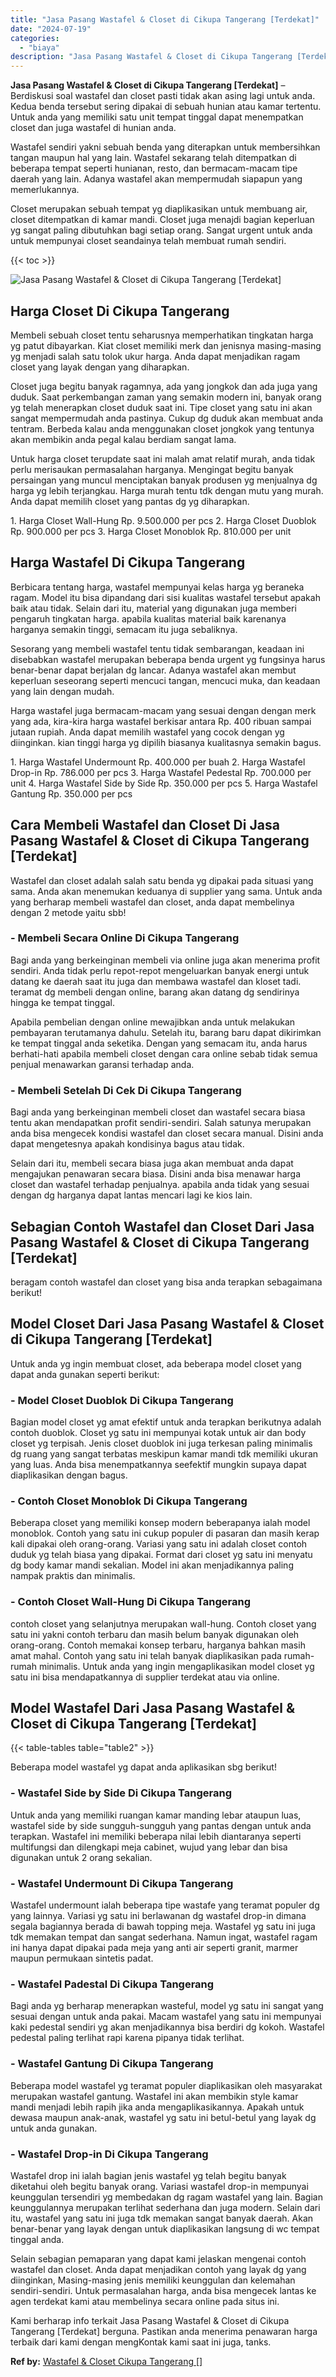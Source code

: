 ```yaml
---
title: "Jasa Pasang Wastafel & Closet di Cikupa Tangerang [Terdekat]"
date: "2024-07-19"
categories: 
  - "biaya"
description: "Jasa Pasang Wastafel & Closet di Cikupa Tangerang [Terdekat]. Kami berharap info terkait Jasa Pasang Wastafel & Closet di Cikupa Tangerang [Terdekat] bergu..."
---
```


**Jasa Pasang Wastafel & Closet di Cikupa Tangerang \[Terdekat\]** – Berdiskusi soal wastafel dan closet pasti tidak akan asing lagi untuk anda. Kedua benda tersebut sering dipakai di sebuah hunian atau kamar tertentu. Untuk anda yang memiliki satu unit tempat tinggal dapat menempatkan closet dan juga wastafel di hunian anda.

Wastafel sendiri yakni sebuah benda yang diterapkan untuk membersihkan tangan maupun hal yang lain. Wastafel sekarang telah ditempatkan di beberapa tempat seperti hunianan, resto, dan bermacam-macam tipe daerah yang lain. Adanya wastafel akan mempermudah siapapun yang memerlukannya.

Closet merupakan sebuah tempat yg diaplikasikan untuk membuang air, closet ditempatkan di kamar mandi. Closet juga menajdi bagian keperluan yg sangat paling dibutuhkan bagi setiap orang. Sangat urgent untuk anda untuk mempunyai closet seandainya telah membuat rumah sendiri.

{{< toc >}}

![Jasa Pasang Wastafel & Closet di Cikupa Tangerang [Terdekat]](/images/wastafel-closet-murah46.png)

## Harga Closet Di Cikupa Tangerang

Membeli sebuah closet tentu seharusnya memperhatikan tingkatan harga yg patut dibayarkan. Kiat closet memiliki merk dan jenisnya masing-masing yg menjadi salah satu tolok ukur harga. Anda dapat menjadikan ragam closet yang layak dengan yang diharapkan.

Closet juga begitu banyak ragamnya, ada yang jongkok dan ada juga yang duduk. Saat perkembangan zaman yang semakin modern ini, banyak orang yg telah menerapkan closet duduk saat ini. Tipe closet yang satu ini akan sangat mempermudah anda pastinya. Cukup dg duduk akan membuat anda tentram. Berbeda kalau anda menggunakan closet jongkok yang tentunya akan membikin anda pegal kalau berdiam sangat lama.

Untuk harga closet terupdate saat ini malah amat relatif murah, anda tidak perlu merisaukan permasalahan harganya. Mengingat begitu banyak persaingan yang muncul menciptakan banyak produsen yg menjualnya dg harga yg lebih terjangkau. Harga murah tentu tdk dengan mutu yang murah. Anda dapat memilih closet yang pantas dg yg diharapkan.

1\. Harga Closet Wall-Hung Rp. 9.500.000 per pcs 2. Harga Closet Duoblok Rp. 900.000 per pcs 3. Harga Closet Monoblok Rp. 810.000 per unit

## Harga Wastafel Di Cikupa Tangerang

Berbicara tentang harga, wastafel mempunyai kelas harga yg beraneka ragam. Model itu bisa dipandang dari sisi kualitas wastafel tersebut apakah baik atau tidak. Selain dari itu, material yang digunakan juga memberi pengaruh tingkatan harga. apabila kualitas material baik karenanya harganya semakin tinggi, semacam itu juga sebaliknya.

Sesorang yang membeli wastafel tentu tidak sembarangan, keadaan ini disebabkan wastafel merupakan beberapa benda urgent yg fungsinya harus benar-benar dapat berjalan dg lancar. Adanya wastafel akan membut keperluan seseorang seperti mencuci tangan, mencuci muka, dan keadaan yang lain dengan mudah.

Harga wastafel juga bermacam-macam yang sesuai dengan dengan merk yang ada, kira-kira harga wastafel berkisar antara Rp. 400 ribuan sampai jutaan rupiah. Anda dapat memilih wastafel yang cocok dengan yg diinginkan. kian tinggi harga yg dipilih biasanya kualitasnya semakin bagus.

1\. Harga Wastafel Undermount Rp. 400.000 per buah 2. Harga Wastafel Drop-in Rp. 786.000 per pcs 3. Harga Wastafel Pedestal Rp. 700.000 per unit 4. Harga Wastafel Side by Side Rp. 350.000 per pcs 5. Harga Wastafel Gantung Rp. 350.000 per pcs

## Cara Membeli Wastafel dan Closet Di Jasa Pasang Wastafel & Closet di Cikupa Tangerang \[Terdekat\]

Wastafel dan closet adalah salah satu benda yg dipakai pada situasi yang sama. Anda akan menemukan keduanya di supplier yang sama. Untuk anda yang berharap membeli wastafel dan closet, anda dapat membelinya dengan 2 metode yaitu sbb!

### \- Membeli Secara Online Di Cikupa Tangerang

Bagi anda yang berkeinginan membeli via online juga akan menerima profit sendiri. Anda tidak perlu repot-repot mengeluarkan banyak energi untuk datang ke daerah saat itu juga dan membawa wastafel dan kloset tadi. teramat dg membeli dengan online, barang akan datang dg sendirinya hingga ke tempat tinggal.

Apabila pembelian dengan online mewajibkan anda untuk melakukan pembayaran terutamanya dahulu. Setelah itu, barang baru dapat dikirimkan ke tempat tinggal anda seketika. Dengan yang semacam itu, anda harus berhati-hati apabila membeli closet dengan cara online sebab tidak semua penjual menawarkan garansi terhadap anda.

### \- Membeli Setelah Di Cek Di Cikupa Tangerang

Bagi anda yang berkeinginan membeli closet dan wastafel secara biasa tentu akan mendapatkan profit sendiri-sendiri. Salah satunya merupakan anda bisa mengecek kondisi wastafel dan closet secara manual. Disini anda dapat mengetesnya apakah kondisinya bagus atau tidak.

Selain dari itu, membeli secara biasa juga akan membuat anda dapat mengajukan penawaran secara biasa. Disini anda bisa menawar harga closet dan wastafel terhadap penjualnya. apabila anda tidak yang sesuai dengan dg harganya dapat lantas mencari lagi ke kios lain.

## Sebagian Contoh Wastafel dan Closet Dari Jasa Pasang Wastafel & Closet di Cikupa Tangerang \[Terdekat\]

beragam contoh wastafel dan closet yang bisa anda terapkan sebagaimana berikut!

## Model Closet Dari Jasa Pasang Wastafel & Closet di Cikupa Tangerang \[Terdekat\]

Untuk anda yg ingin membuat closet, ada beberapa model closet yang dapat anda gunakan seperti berikut:

### \- Model Closet Duoblok Di Cikupa Tangerang

Bagian model closet yg amat efektif untuk anda terapkan berikutnya adalah contoh duoblok. Closet yg satu ini mempunyai kotak untuk air dan body closet yg terpisah. Jenis closet duoblok ini juga terkesan paling minimalis dg ruang yang sangat terbatas meskipun kamar mandi tdk memiliki ukuran yang luas. Anda bisa menempatkannya seefektif mungkin supaya dapat diaplikasikan dengan bagus.

### \- Contoh Closet Monoblok Di Cikupa Tangerang

Beberapa closet yang memiliki konsep modern beberapanya ialah model monoblok. Contoh yang satu ini cukup populer di pasaran dan masih kerap kali dipakai oleh orang-orang. Variasi yang satu ini adalah closet contoh duduk yg telah biasa yang dipakai. Format dari closet yg satu ini menyatu dg body kamar mandi sekalian. Model ini akan menjadikannya paling nampak praktis dan minimalis.

### \- Contoh Closet Wall-Hung Di Cikupa Tangerang

contoh closet yang selanjutnya merupakan wall-hung. Contoh closet yang satu ini yakni contoh terbaru dan masih belum banyak digunakan oleh orang-orang. Contoh memakai konsep terbaru, harganya bahkan masih amat mahal. Contoh yang satu ini telah banyak diaplikasikan pada rumah-rumah minimalis. Untuk anda yang ingin mengaplikasikan model closet yg satu ini bisa mendapatkannya di supplier terdekat atau via online.

## Model Wastafel Dari Jasa Pasang Wastafel & Closet di Cikupa Tangerang \[Terdekat\]

{{< table-tables table="table2" >}}

Beberapa model wastafel yg dapat anda aplikasikan sbg berikut!

### \- Wastafel Side by Side Di Cikupa Tangerang

Untuk anda yang memiliki ruangan kamar manding lebar ataupun luas, wastafel side by side sungguh-sungguh yang pantas dengan untuk anda terapkan. Wastafel ini memiliki beberapa nilai lebih diantaranya seperti multifungsi dan dilengkapi meja cabinet, wujud yang lebar dan bisa digunakan untuk 2 orang sekalian.

### \- Wastafel Undermount Di Cikupa Tangerang

Wastafel undermount ialah beberapa tipe wastafe yang teramat populer dg yang lainnya. Variasi yg satu ini berlawanan dg wastafel drop-in dimana segala bagiannya berada di bawah topping meja. Wastafel yg satu ini juga tdk memakan tempat dan sangat sederhana. Namun ingat, wastafel ragam ini hanya dapat dipakai pada meja yang anti air seperti granit, marmer maupun permukaan sintetis padat.

### \- Wastafel Padestal Di Cikupa Tangerang

Bagi anda yg berharap menerapkan wasteful, model yg satu ini sangat yang sesuai dengan untuk anda pakai. Macam wastafel yang satu ini mempunyai kaki pedestal sendiri yg akan menjadikannya bisa berdiri dg kokoh. Wastafel pedestal paling terlihat rapi karena pipanya tidak terlihat.

### \- Wastafel Gantung Di Cikupa Tangerang

Beberapa model wastafel yg teramat populer diaplikasikan oleh masyarakat merupakan wastafel gantung. Wastafel ini akan membikin style kamar mandi menjadi lebih rapih jika anda mengaplikasikannya. Apakah untuk dewasa maupun anak-anak, wastafel yg satu ini betul-betul yang layak dg untuk anda gunakan.

### \- Wastafel Drop-in Di Cikupa Tangerang

Wastafel drop ini ialah bagian jenis wastafel yg telah begitu banyak diketahui oleh begitu banyak orang. Variasi wastafel drop-in mempunyai keunggulan tersendiri yg membedakan dg ragam wastafel yang lain. Bagian keunggulannya merupakan terlihat sederhana dan juga modern. Selain dari itu, wastafel yang satu ini juga tdk memakan sangat banyak daerah. Akan benar-benar yang layak dengan untuk diaplikasikan langsung di wc tempat tinggal anda.

Selain sebagian pemaparan yang dapat kami jelaskan mengenai contoh wastafel dan closet. Anda dapat menjadikan contoh yang layak dg yang diinginkan, Masing-masing jenis memiliki keunggulan dan kelemahan sendiri-sendiri. Untuk permasalahan harga, anda bisa mengecek lantas ke agen terdekat kami atau membelinya secara online pada situs ini.

Kami berharap info terkait Jasa Pasang Wastafel & Closet di Cikupa Tangerang \[Terdekat\] berguna. Pastikan anda menerima penawaran harga terbaik dari kami dengan mengKontak kami saat ini juga, tanks.

**Ref by:** [Wastafel & Closet Cikupa Tangerang []](https://id.wikipedia.org/wiki/Wastafel)
